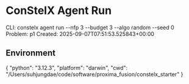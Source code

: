 # ConStelX Agent Run

CLI:
constelx agent run --nfp 3 --budget 3 --algo random --seed 0
Problem: p1
Created: 2025-09-07T07:51:53.525843+00:00

## Environment
{
  "python": "3.12.3",
  "platform": "darwin",
  "cwd": "/Users/suhjungdae/code/software/proxima_fusion/constelx_starter"
}

